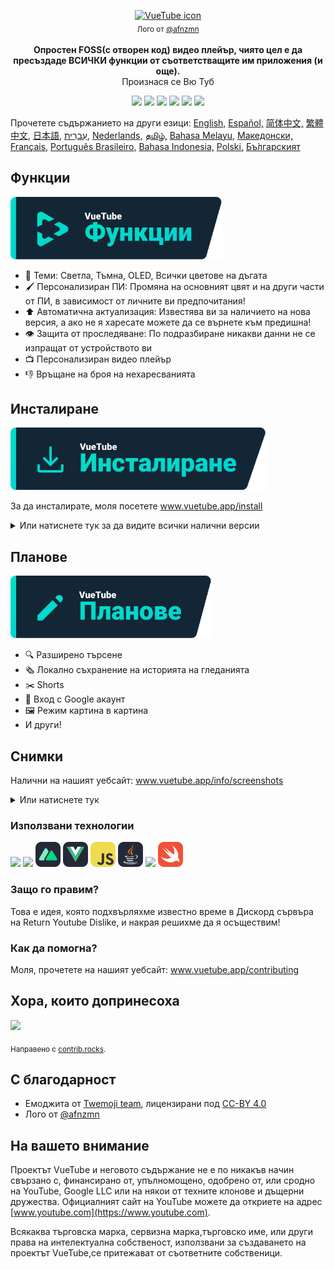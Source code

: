 <p align="center">
  <a href="https://vuetube.app/">
    <img src="https://cdn.discordapp.com/attachments/751596360108605500/980418672331988992/VueTube_Dark.svg" alt="VueTube icon" width="500"/>
  </a>
  </br>
  <sub>Лого от <a href="https://github.com/afnzmn">@afnzmn</a></sub>
  </br>
  </br>
<strong>Опростен FOSS(с отворен код) видео плейър, чиято цел е да пресъздаде ВСИЧКИ функции от съответстващите им приложения (и още).</strong>
</br>
Произнася се Вю Туб
</p>

<p align="center">
  <a href="https://github.com/VueTubeApp/VueTube/blob/main/LICENSE" alt="License"><img src="https://img.shields.io/github/license/VueTubeApp/VueTube"></img></a>
  <a href="https://github.com/VueTubeApp/VueTube/actions/workflows/ci.yml" alt="CI"><img src="https://github.com/VueTubeApp/VueTube/actions/workflows/ci.yml/badge.svg"></img></a>
  <a href="https://reddit.com/r/vuetube" alt="Reddit"><img src="https://img.shields.io/reddit/subreddit-subscribers/vuetube?label=r%2FVuetube&logo=reddit&logoColor=white"></img></a>
  <a href="https://t.me/VueTube" alt="Telegram"><img src="https://img.shields.io/endpoint?color=neon&style=flat&url=https%3A%2F%2Ftg.sumanjay.workers.dev%2Fvuetube"></img></a>
  <a href="https://discord.gg/7P8KJrdd5W" alt="Discord"><img src="https://img.shields.io/discord/946587366242533377?label=Discord&style=flat&logo=discord&logoColor=white"></img></a>
  <a href="https://twitter.com/VueTubeApp" alt="Twitter"><img src="https://img.shields.io/twitter/follow/VueTubeApp?label=Follow&style=flat&logo=twitter"></img></a>
</p>

Прочетете съдържанието на други езици: [English,](readme.md) [Español,](readme.es.md) [简体中文,](readme.zh-hans.md) [繁體中文,](readme.zh-hant.md) [日本語,](readme.ja.md) [עִברִית,](readme.he.md) [Nederlands,](readme.nl.md) [தமிழ்,](readme.ta.md) [Bahasa Melayu,](readme.ms.md) [Македонски,](readme.mk.md) [Français,](readme.fr.md) [Português Brasileiro,](readme.pt-br.md) [Bahasa Indonesia,](readme.id.md) [Polski,](readme.pl.md) [Бъ̀лгарският](readme.bg.md)

## Функции

<img src="./resources/readme-bg/Features.bg.svg" alt="VueTube icon" height="100"/>

- 🎨 Теми: Светла, Тъмна, OLED, Всички цветове на дъгата
- 🖌️ Персонализиран ПИ: Промяна на основният цвят и на други части от ПИ, в зависимост от личните ви предпочитания!
- ⬆️ Автоматична актуализация: Известява ви за наличието на нова версия, а ако не я харесате можете да се върнете към предишна!
- 👁️ Защита от проследяване: По подразбиране никакви данни не се изпращат от устройството ви
- 📺 Персонализиран видео плейър
- 👎 Връщане на броя на нехаресванията

## Инсталиране

<img src="./resources/readme-bg/Install.bg.svg" alt="VueTube icon" height="100"/>

За да инсталирате, моля посетете www.vuetube.app/install

<details>
  <summary>Или натиснете тук за да видите всички налични версии</summary>
<br />

### Android
| <a href=https://nightly.link/VueTubeApp/VueTube/workflows/ci/main/android.zip><img id="im" width="200" src=./resources/getunstable.png></a>  | <a href=https://github.com/VueTubeApp/VueTube/releases/download/0.2/VueTube-Canary-June-15-2022.apk><img id="im" width="200" src=./resources/getcanary.png></a> | <a href=https://vuetube.app/install><img id="im" width="200" src=./resources/getstable.png></a>  |
| ------------- | ------------- |  ------------- |
| С много бъгове, но получавате ранен достъп до най-новите функции | По-малко бъгове от нестабилната, малко повече функции от стабилната | Не е налична докато приложението не бъде достатъчно разработено |
  

### iOS
| <a href=https://nightly.link/VueTubeApp/VueTube/workflows/ci/main/iOS.zip><img id="im" width="200" src=./resources/getunstable.png></a>  | <a href=https://cdn.discordapp.com/attachments/949908267855921163/972164558930198528/VueTube-Canary-May-6-2022.ipa><img id="im" width="200" src=./resources/getcanary.png></a> | <a href=https://vuetube.app/install><img id="im" width="200" src=./resources/getstable.png></a>  |
| ------------- | ------------- |  ------------- |
| С много бъгове, но получавате ранен достъп до най-новите функции | По-малко бъгове от нестабилната, малко повече функции от стабилната | Не е налична докато приложението не бъде достатъчно разработено |
  
</details>

## Планове

<img src="./resources/readme-bg/Plans.bg.svg" alt="VueTube icon" height="100"/>

- 🔍 Разширено търсене
- 🗞️ Локално съхранение на историята на гледанията
- ✂️ Shorts
- 🧑 Вход с Google акаунт
- 🖼️ Режим картина в картина
- И други!

## Снимки

Налични на нашият уебсайт: www.vuetube.app/info/screenshots

<details>
  <summary> Или натиснете тук </summary>
<br />
  
<img src="https://vuetube.app/wtch.png" width="400">
<img src="https://vuetube.app/stng.png" width="400">
<img src="https://vuetube.app/srch.png" width="400">
     
</details>

### Използвани технологии

<a href="https://capacitorjs.com/solution/vue"><img src="https://cdn.discordapp.com/attachments/953538236716814356/955694368742834176/Capacitator-Dark.svg" height=40/></a> <a href="https://vuetifyjs.com/"><img src="https://cdn.discordapp.com/attachments/810799100940255260/973719873467342908/Vuetify-Dark.svg" height=40/></a> <a href="https://nuxtjs.org/"><img src="https://github.com/tandpfun/skill-icons/raw/main/icons/NuxtJS-Dark.svg" height=40/></a> <a href="https://vuejs.org/"><img src="https://github.com/tandpfun/skill-icons/raw/main/icons/VueJS-Dark.svg" height=40/></a> <a href="https://javascript.com/"><img src="https://github.com/tandpfun/skill-icons/raw/main/icons/JavaScript.svg" height=40/></a> <a href="https://java.com/"><img src="https://github.com/tandpfun/skill-icons/raw/main/icons/Java-Dark.svg" height=40/></a> <a href="https://gradle.com/"><img src="https://cdn.discordapp.com/attachments/810799100940255260/955691550560636958/Gradle.svg" height=40/></a> <a href="https://developer.apple.com/swift/"><img src="https://github.com/tandpfun/skill-icons/raw/main/icons/Swift.svg" height=40/></a>

### Защо го правим?

Това е идея, която подхвърляхме известно време в Дискорд сървъра на Return Youtube Dislike, и накрая решихме да я осъществим!

### Как да помогна?

Моля, прочетете на нашият уебсайт: www.vuetube.app/contributing

## Хора, които допринесоха

<a href="https://github.com/VueTubeApp/VueTube/graphs/contributors">
  <img src="https://contrib.rocks/image?repo=VueTubeApp/VueTube" />
</a>

<sub>Направено с [contrib.rocks](https://contrib.rocks). </sub>

## С благодарност

- Емоджита от [Twemoji team](https://twemoji.twitter.com/), лицензирани под [CC-BY 4.0](https://creativecommons.org/licenses/by/4.0/)
- Лого от [@afnzmn](https://github.com/afnzmn)

## На вашето внимание

Проектът VueTube и неговото съдържание не е по никакъв начин свързано с, финансирано от, упълномощено, одобрено от, или сродно на YouTube, Google LLC или на някои от техните клонове и дъщерни дружества. Официалният сайт на YouTube можете да откриете на адрес [www.youtube.com](https://www.youtube.com).

Всякаква търговска марка, сервизна марка,търговско име, или други права на интелектуална собственост, използвани за създаването на проектът VueTube,се притежават от съответните собственици.
